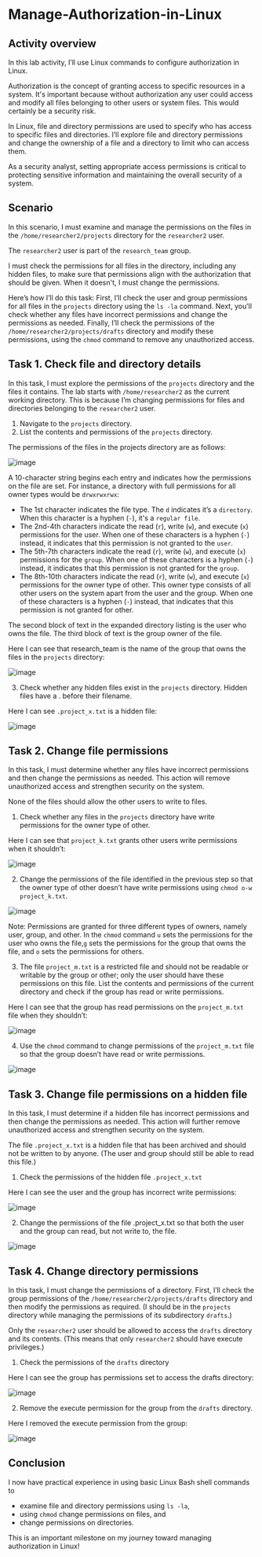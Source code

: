 # Manage-Authorization-in-Linux

<h2>Activity overview</h2>

In this lab activity, I’ll use Linux commands to configure authorization in Linux.

Authorization is the concept of granting access to specific resources in a system. It's important because without authorization any user could access and modify all files belonging to other users or system files. This would certainly be a security risk.

In Linux, file and directory permissions are used to specify who has access to specific files and directories. I’ll explore file and directory permissions and change the ownership of a file and a directory to limit who can access them.

As a security analyst, setting appropriate access permissions is critical to protecting sensitive information and maintaining the overall security of a system.

<h2>Scenario</h2>

In this scenario, I must examine and manage the permissions on the files in the ```/home/researcher2/projects``` directory for the ```researcher2``` user.

The ```researcher2``` user is part of the ```research_team``` group.

I must check the permissions for all files in the directory, including any hidden files, to make sure that permissions align with the authorization that should be given. When it doesn't, I must change the permissions.

Here’s how I’ll do this task: First, I’ll check the user and group permissions for all files in the ```projects``` directory using the ```ls -la``` command. Next, you’ll check whether any files have incorrect permissions and change the permissions as needed. Finally, I’ll check the permissions of the ```/home/researcher2/projects/drafts``` directory and modify these permissions, using the ```chmod``` command to remove any unauthorized access.

<h2>Task 1. Check file and directory details</h2>

In this task, I must explore the permissions of the ```projects``` directory and the files it contains. The lab starts with ```/home/researcher2``` as the current working directory. This is because I’m changing permissions for files and directories belonging to the ```researcher2``` user.

1. Navigate to the ```projects``` directory.
2. List the contents and permissions of the ```projects``` directory.

The permissions of the files in the projects directory are as follows:

![image](https://github.com/n8som/Manage-Authorization-in-Linux/assets/110139109/6ddff568-b93e-4bd3-9e36-60f2c6348d84)

A 10-character string begins each entry and indicates how the permissions on the file are set. For instance, a directory with full permissions for all owner types would be ```drwxrwxrwx```:

- The 1st character indicates the file type. The ```d``` indicates it’s a ```directory```. When this character is a hyphen (```-```), it's a ```regular file```.
- The 2nd-4th characters indicate the read (```r```), write (```w```), and execute (```x```) permissions for the user. When one of these characters is a hyphen (```-```) instead, it indicates that this permission is not granted to the ```user```.
- The 5th-7th characters indicate the read (```r```), write (```w```), and execute (```x```) permissions for the ```group```. When one of these characters is a hyphen (```-```) instead, it indicates that this permission is not granted for the ```group```.
- The 8th-10th characters indicate the read (```r```), write (```w```), and execute (```x```) permissions for the owner type of other. This owner type consists of all other users on the system apart from the user and the group. When one of these characters is a hyphen (```-```) instead, that indicates that this permission is not granted for other.

The second block of text in the expanded directory listing is the user who owns the file. The third block of text is the group owner of the file.

Here I can see that research_team is the name of the group that owns the files in the ```projects``` directory:

![image](https://github.com/n8som/Manage-Authorization-in-Linux/assets/110139109/533caf16-7a6b-4eec-b524-f552776ce4bd)

3. Check whether any hidden files exist in the ```projects``` directory. Hidden files have a . before their filename.

Here I can see ```.project_x.txt``` is a hidden file:

![image](https://github.com/n8som/Manage-Authorization-in-Linux/assets/110139109/ec300dc5-4e95-40d1-978e-b4419280521e)

<h2>Task 2. Change file permissions</h2>

In this task, I must determine whether any files have incorrect permissions and then change the permissions as needed. This action will remove unauthorized access and strengthen security on the system.

None of the files should allow the other users to write to files.

1. Check whether any files in the ```projects``` directory have write permissions for the owner type of other.

Here I can see that ```project_k.txt``` grants other users write permissions when it shouldn’t:

![image](https://github.com/n8som/Manage-Authorization-in-Linux/assets/110139109/d24fc7f9-7434-461c-b92f-c29580cea95b)

2. Change the permissions of the file identified in the previous step so that the owner type of other doesn’t have write permissions using ```chmod o-w project_k.txt```.

![image](https://github.com/n8som/Manage-Authorization-in-Linux/assets/110139109/81b8ac56-3102-4f99-a965-debcf652fa90)

Note: Permissions are granted for three different types of owners, namely user, group, and other. In the ```chmod``` command ```u``` sets the permissions for the user who owns the file,```g``` sets the permissions for the group that owns the file, and ```o``` sets the permissions for others.

3. The file ```project_m.txt``` is a restricted file and should not be readable or writable by the group or other; only the user should have these permissions on this file. List the contents and permissions of the current directory and check if the group has read or write permissions.

Here I can see that the group has read permissions on the ```project_m.txt``` file when they shouldn’t:

![image](https://github.com/n8som/Manage-Authorization-in-Linux/assets/110139109/8d7c6884-5226-4938-af13-280efd189ab5)

4. Use the ```chmod``` command to change permissions of the ```project_m.txt``` file so that the group doesn’t have read or write permissions.

![image](https://github.com/n8som/Manage-Authorization-in-Linux/assets/110139109/22c83c4d-c3fe-475a-97e0-6448e694bc5a)

<h2>Task 3. Change file permissions on a hidden file</h2>

In this task, I must determine if a hidden file has incorrect permissions and then change the permissions as needed. This action will further remove unauthorized access and strengthen security on the system.

The file ```.project_x.txt``` is a hidden file that has been archived and should not be written to by anyone. (The user and group should still be able to read this file.)

1. Check the permissions of the hidden file ```.project_x.txt``` 

Here I can see the user and the group has incorrect write permissions:

![image](https://github.com/n8som/Manage-Authorization-in-Linux/assets/110139109/282e9e8a-9f63-40d4-a77c-7cf184aee7ad)

2. Change the permissions of the file .project_x.txt so that both the user and the group can read, but not write to, the file.

![image](https://github.com/n8som/Manage-Authorization-in-Linux/assets/110139109/132e12c0-283d-4480-97d6-b13b5006bc9f)

<h2>Task 4. Change directory permissions</h2>

In this task, I must change the permissions of a directory. First, I’ll check the group permissions of the ```/home/researcher2/projects/drafts``` directory and then modify the permissions as required. (I should be in the ```projects``` directory while managing the permissions of its subdirectory ```drafts```.)

Only the ```researcher2``` user should be allowed to access the ```drafts``` directory and its contents. (This means that only ```researcher2``` should have execute privileges.)

1. Check the permissions of the ```drafts``` directory 

Here I can see the group has permissions set to access the drafts directory:

![image](https://github.com/n8som/Manage-Authorization-in-Linux/assets/110139109/979b95d8-8086-4310-86f9-b47f57c7f535)

2. Remove the execute permission for the group from the ```drafts``` directory.

Here I removed the execute permission from the group:

![image](https://github.com/n8som/Manage-Authorization-in-Linux/assets/110139109/3b6413e5-4073-4b95-b916-653861a295d7)

<H2>Conclusion</H2>

I now have practical experience in using basic Linux Bash shell commands to

- examine file and directory permissions using ```ls -la```,
- using ```chmod``` change permissions on files, and
- change permissions on directories.

This is an important milestone on my journey toward managing authorization in Linux!

